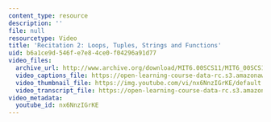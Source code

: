 ```yaml
---
content_type: resource
description: ''
file: null
resourcetype: Video
title: 'Recitation 2: Loops, Tuples, Strings and Functions'
uid: b6a1ce9d-546f-e7e8-4ce0-f04296a91d77
video_files:
  archive_url: http://www.archive.org/download/MIT6.00SCS11/MIT6_00SCS11_rec02_300k.mp4
  video_captions_file: https://open-learning-course-data-rc.s3.amazonaws.com/6-00sc-introduction-to-computer-science-and-programming-spring-2011/0b40a4222614527b88abe89d1e24126f_nx6NnzIGrKE.vtt
  video_thumbnail_file: https://img.youtube.com/vi/nx6NnzIGrKE/default.jpg
  video_transcript_file: https://open-learning-course-data-rc.s3.amazonaws.com/6-00sc-introduction-to-computer-science-and-programming-spring-2011/094dc251f9bb7ce78e8d5287b38fccfa_nx6NnzIGrKE.pdf
video_metadata:
  youtube_id: nx6NnzIGrKE
---
```

